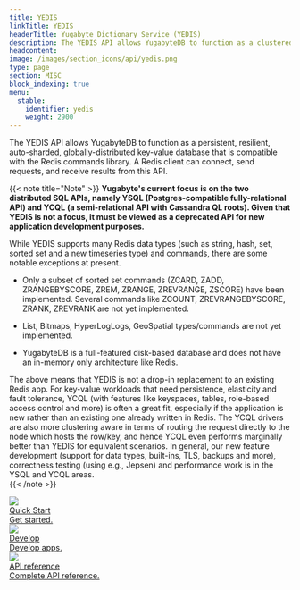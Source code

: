 ```yaml
---
title: YEDIS
linkTitle: YEDIS
headerTitle: Yugabyte Dictionary Service (YEDIS)
description: The YEDIS API allows YugabyteDB to function as a clustered, auto-sharded, globally distributed and persistent key-value database that is compatible with the Redis commands library.
headcontent: 
image: /images/section_icons/api/yedis.png
type: page
section: MISC
block_indexing: true
menu:
  stable:
    identifier: yedis
    weight: 2900
---
```


The YEDIS API allows YugabyteDB to function as a persistent, resilient, auto-sharded, globally-distributed key-value database that is compatible with the Redis commands library. A Redis client can connect, send requests, and receive results from this API.

{{< note title="Note" >}}
<b>
Yugabyte's current focus is on the two distributed SQL APIs, namely YSQL (Postgres-compatible fully-relational API) and YCQL (a semi-relational API with Cassandra QL roots). Given that YEDIS is not a focus, it must be viewed as a deprecated API for new application development purposes.
</b>

While YEDIS supports many Redis data types (such as string, hash, set, sorted set and a new timeseries type) and commands, there are some notable exceptions at present.

* Only a subset of sorted set commands (ZCARD, ZADD, ZRANGEBYSCORE, ZREM, ZRANGE, ZREVRANGE, ZSCORE) have been implemented. Several commands like ZCOUNT, ZREVRANGEBYSCORE, ZRANK, ZREVRANK are not yet implemented.

* List, Bitmaps, HyperLogLogs, GeoSpatial types/commands are not yet implemented.

* YugabyteDB is a full-featured disk-based database and does not have an in-memory only architecture like Redis.

The above means that YEDIS is not a drop-in replacement to an existing Redis app. For key-value workloads that need persistence, elasticity and fault tolerance, YCQL (with features like keyspaces, tables, role-based access control and more) is often a great fit, especially if the application is new rather than an existing one already written in Redis. The YCQL drivers are also more clustering aware in terms of routing the request directly to the node which hosts the row/key, and hence YCQL even performs marginally better than YEDIS for equivalent scenarios. In general, our new feature development (support for data types, built-ins, TLS, backups and more), correctness testing (using e.g., Jepsen) and performance work is in the YSQL and YCQL areas.  
{{< /note >}}


<div class="row">
  <div class="col-12 col-md-6 col-lg-12 col-xl-6">
    <a class="section-link icon-offset" href="quick-start/">
      <div class="head">
        <img class="icon" src="/images/section_icons/index/quick_start.png" aria-hidden="true" />
        <div class="title">Quick Start</div>
      </div>
      <div class="body">
          Get started.
      </div>
    </a>
  </div>
  <div class="col-12 col-md-6 col-lg-12 col-xl-6">
    <a class="section-link icon-offset" href="develop/">
      <div class="head">
        <img class="icon" src="/images/section_icons/index/develop.png" aria-hidden="true" />
        <div class="title">Develop</div>
      </div>
      <div class="body">
          Develop apps.
      </div>
    </a>
  </div>
  <!--
  <div class="col-12 col-md-6 col-lg-12 col-xl-6">
    <a class="section-link icon-offset" href="deploy/">
      <div class="head">
        <img class="icon" src="/images/section_icons/index/deploy.png" aria-hidden="true" />
        <div class="title">Deploy</div>
      </div>
      <div class="body">
         Deploy on the infrastructure of your choice.
      </div>
    </a>
  </div>
  -->
  <div class="col-12 col-md-6 col-lg-12 col-xl-6">
    <a class="section-link icon-offset" href="api/">
      <div class="head">
        <img class="icon" src="/images/section_icons/index/api.png" aria-hidden="true" />
        <div class="title">API reference</div>
      </div>
      <div class="body">
         Complete API reference.
      </div>
    </a>
  </div>
</div>
